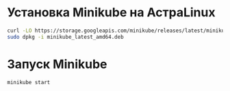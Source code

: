 # Установка Minikube на АстраLinux

```bash
curl -LO https://storage.googleapis.com/minikube/releases/latest/minikube_latest_amd64.deb
sudo dpkg -i minikube_latest_amd64.deb
```

# Запуск Minikube

```bash
minikube start
```
